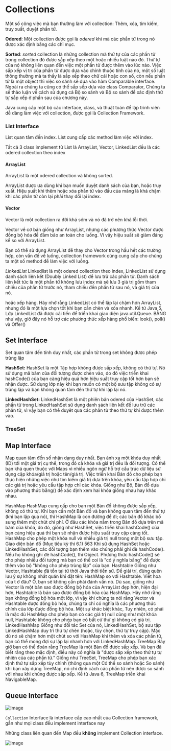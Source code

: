 # Collections
Một số công việc mà bạn thường làm với collection: Thêm, xóa, tìm kiếm, truy xuất, duyệt phần tử.

**Odered**: Một collection được gọi là *odered* khi mà các phần tử trong nó được xác định bằng các chỉ mục.

**Sorted**: *sorted* collection là những collection mà thứ tự của các phần tử trong collection đó được sắp xếp theo một hoặc nhiều luật nào đó. Thứ tự của nó không liên quan đến việc một phần tử được thêm vào lúc nào. Việc sắp xếp vị trí của phần tử được dựa vào chính thuộc tính của nó, một số luật thông thường mà ta thấy là sắp xếp theo chữ cái hoặc con số, còn nếu phần tử là một object thì việc so sánh sẽ dựa vào hàm Comparable interface. Ngoài ra chúng ta cũng có thể sắp sếp dựa vào class Comparator, Chúng ta sẽ thảo luận về cách sử dụng cả Bộ so sánh và Bộ so sánh để xác định thứ tự sắp xếp ở phần sau của chương này.


Java cung cấp một bộ các interface, class, và thuật toán để lập trình viên dễ dàng làm việc với collection, được gọi là Collection Framework.



### List Interface
List quan tâm đến index. List cung cấp các method làm việc với index.

Tất cả 3 class implement từ List là ArrayList, Vector, LinkedList đều là các odered collection theo index
#### ArrayList
ArrayList là một odered collection và không sorted.

ArrayList được ưa dùng khi bạn muốn duyệt danh sách của bạn, hoặc truy xuất. Hiệu suất khi thêm hoặc xóa phần tử vào đầu của mảng là khá chậm khi các phần tử còn lại phải thay đổi lại index.


#### Vector
Vector là một collection ra đời khá sớm và nó đã trở nên khá lỗi thời.

Vector về cơ bản giống như ArrayList, nhưng các phương thức Vector được đồng bộ hóa để đảm bảo an toàn cho luồng. Vì vậy hiệu suất sẽ giảm đáng kể so với ArrayList.

Bạn có thể sử dụng ArrayList để thay cho Vector trong hầu hết các trường hợp, còn vấn đề về luồng, collection framework cũng cung cấp cho chúng ta một số method để làm việc với luồng.


*LinkedList* Linkedlist là một odered collection theo index, LinkedList sử dụng danh sách liên kết (Doubly Linked List) để lưu trữ các phần tử. Danh sách liên kết tức là một phần tử không lưu index mà sẽ lưu 3 giá trị gồm tham chiếu của phần tử trước nó, tham chiếu đến phần tử sau nó, và giá trị của nó.

hoặc xếp hàng. Hãy nhớ rằng LinkedList có thể lặp lại chậm hơn ArrayList,
nhưng đó là một lựa chọn tốt khi bạn cần chèn và xóa nhanh. Kể từ Java 5,
Lớp LinkedList đã được cải tiến để triển khai giao diện java.util.Queue. BẰNG
như vậy, giờ đây nó hỗ trợ các phương thức xếp hàng phổ biến: look(), poll() và Offer()

## Set Interface
Set quan tâm đến tính duy nhất, các phần tử trong set không được phép trùng lặp

**HashSet:** 
HashSet là một Tập hợp không được sắp xếp, không có thứ tự. Nó sử dụng mã băm
của đối tượng được chèn vào, do đó việc triển khai hashCode() của bạn càng hiệu quả hơn
hiệu suất truy cập tốt hơn bạn sẽ nhận được. Sử dụng lớp này khi bạn muốn có một bộ sưu tập không có sự trùng lặp và bạn không quan tâm đến thứ tự khi lặp lại nó.


**LinkedHashSet:** LinkedHashSet là một phiên bản odered của HashSet, các phần tử trong LinkedHashSet sử dụng danh sách liên kết để lưu trữ các phần tử, vì vậy bạn có thể duyêt qua các phần tử theo thứ tự khi được thêm vào.

### TreeSet


## Map Interface
Map quan tâm đến số nhận dạng duy nhất. Bạn ánh xạ một khóa duy nhất (ID) tới một giá trị cụ thể, trong đó cả khóa và giá trị đều là đối tượng. Có thể bạn khá quen thuộc với Maps vì nhiều ngôn ngữ hỗ trợ cấu trúc dữ liệu sử dụng cặp khóa/giá trị hoặc tên/giá trị. Việc triển khai Bản đồ cho phép bạn thực hiện những việc như tìm kiếm giá trị dựa trên khóa, yêu cầu tập hợp chỉ các giá trị hoặc yêu cầu tập hợp chỉ các khóa. Giống như Bộ, Bản đồ dựa vào phương thức bằng() để xác định xem hai khóa giống nhau hay khác nhau.

HashMap HashMap cung cấp cho bạn một Bản đồ không được sắp xếp, không có thứ tự. Khi bạn
cần một Bản đồ và bạn không quan tâm đến thứ tự (khi bạn lặp qua nó), thì
HashMap là con đường để đi; các bản đồ khác bổ sung thêm một chút chi phí. Ở đâu
các khóa nằm trong Bản đồ dựa trên mã băm của khóa, do đó, giống như HashSet, việc triển khai hashCode() của bạn càng hiệu quả thì bạn sẽ nhận được hiệu suất truy cập càng tốt.
HashMap cho phép một khóa null và nhiều giá trị null trong một bộ sưu tập.
Giao diện bản đồ (Mục tiêu kỳ thi 6.1) 563
Khi sử dụng HashSet hoặc LinkedHashSet, các đối tượng bạn thêm vào chúng
phải ghi đè hashCode(). Nếu họ không ghi đè hashCode(), thì Object.
Phương thức hashCode() sẽ cho phép nhiều đối tượng mà bạn có thể coi là "có ý nghĩa
bằng" để được thêm vào bộ "không cho phép trùng lặp" của bạn.
Hashtable Giống như Vector, Hashtable đã tồn tại từ thời Java thời tiền sử.
Để giải trí, đừng quên lưu ý sự không nhất quán khi đặt tên: HashMap so với Hashtable.
Viết hoa của t ở đâu? Ồ, bạn sẽ không cần phải đánh vần nó. Dù sao,
giống như Vector là một bản sao được đồng bộ hóa của ArrayList đẹp hơn, hiện đại hơn,
Hashtable là bản sao được đồng bộ hóa của HashMap. Hãy nhớ rằng bạn không
đồng bộ hóa một lớp, vì vậy khi chúng ta nói rằng Vector và Hashtable được đồng bộ hóa, chúng ta
chỉ có nghĩa là các phương thức chính của lớp được đồng bộ hóa. Một sự khác biệt khác,
Tuy nhiên, có phải là mặc dù HashMap cho phép bạn có các giá trị null cũng như một khóa null,
Hashtable không cho phép bạn có bất cứ thứ gì không có giá trị.
LinkedHashMap Giống như đối tác Set của nó, LinkedHashSet, bộ sưu tập LinkedHashMap duy trì thứ tự chèn (hoặc, tùy chọn, thứ tự truy cập). Mặc dù nó
sẽ chậm hơn một chút so với HashMap khi thêm và xóa các phần tử, bạn có thể
mong đợi sự lặp lại nhanh hơn với LinkedHashMap.
TreeMap Bây giờ bạn có thể đoán rằng TreeMap là một Bản đồ được sắp xếp.
Và bạn đã biết rằng theo mặc định, điều này có nghĩa là "được sắp xếp theo thứ tự tự nhiên của
các phần tử." Giống như TreeSet, TreeMap cho phép bạn xác định thứ tự sắp xếp tùy chỉnh (thông qua một
Có thể so sánh hoặc So sánh) khi bạn xây dựng TreeMap, nó chỉ định cách
các phần tử nên được so sánh với nhau khi chúng được sắp xếp. Kể từ
Java 6, TreeMap triển khai NavigableMap.


## Queue Interface


![image](https://github.com/1truong9song9hiep8/java-notes/assets/101247928/d53d4151-b60d-4cec-a056-7874d1862a10)


`Collection` Interface là interface cấp cao nhất của Collection framework, gần như mọi class đều implement interface nay

Những class liên quan đến Map đều **không** implement Collection interface.

![image](https://github.com/1truong9song9hiep8/java-notes/assets/101247928/0a01351b-e420-4e39-8dc1-3e8b0b7b0673)

